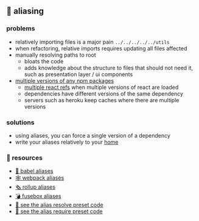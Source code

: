 ## 🏹 aliasing

### problems
  - relatively importing files is a major pain `../../../../../utils`
  - when refactoring, relative imports requires updating all files affected
  - manually resolving paths to root
    - bloats the code  
    - adds knowledge about the structure to files that should not need it, such as presentation layer / ui components
  - [multiple versions of any npm packages][shrinkwrap]   
    - [multiple react refs][react-refs-error] when multiple versions of react are loaded
    - dependencies have different versions of the same dependency
    - servers such as heroku keep caches where there are multiple versions

### solutions
  - using aliases, you can force a single version of a dependency
  - write your aliases relatively to your [home](#home)

### 🔗 resources
- [🗼 babel aliases][babel-module-resolver]
- [🕸 webpack aliases][webpack-alias]
- [🗞️ rollup aliases][rollup-alias]
- [💣 fusebox aliases][fusebox-alias]
- [👀 see the alias resolve preset code][src-alias-resolve]
- [👀 see the alias require preset code][src-alias-require]


[src-alias-resolve]: https://github.com/fliphub/fliphub/blob/master/packages/fliphub/src/presets/PresetAliasResolve.js]
[src-alias-require]: https://github.com/fliphub/fliphub/blob/master/packages/fliphub/src/presets/PresetAliasRequire.js
[react-refs-error]: https://facebook.github.io/react/docs/error-decoder.html?invariant=119
[shrinkwrap]: https://docs.npmjs.com/cli/shrinkwrap
[rollup-alias]: https://github.com/rollup/rollup-plugin-alias
[fliphub-alias]: https://www.npmjs.com/package/fliphub-alias
[fliphub-resolve]: https://www.npmjs.com/package/fliphub-resolve
[mono-root]: https://www.npmjs.com/package/mono-root
[docs-alias]: https://github.com/fliphub/fliphub/tree/master/docs/cli.md
[webpack-alias]: https://webpack.js.org/configuration/resolve/
[webpack-root]: https://webpack.js.org/guides/migrating/#resolve-root-resolve-fallback-resolve-modulesdirectories
[fusebox-alias]: http://fuse-box.org/#alias
[babel-module-resolver]: https://github.com/tleunen/babel-plugin-module-resolver
